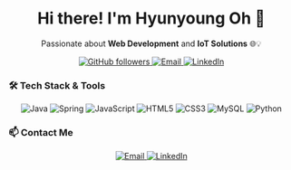 <h1 align="center">Hi there! I'm Hyunyoung Oh 👋</h1>

<p align="center">
  Passionate about <strong>Web Development</strong> and <strong>IoT Solutions</strong> 🌐💡
</p>

<p align="center">
  <a href="https://github.com/hyunn0o">
    <img src="https://img.shields.io/github/followers/hyunn0o?label=Followers&style=social" alt="GitHub followers" />
  </a>
  <a href="mailto:oh0777235@example.com">
    <img src="https://img.shields.io/badge/Email-D14836?style=flat&logo=gmail&logoColor=white" alt="Email" />
  </a>
  <a href="https://www.linkedin.com/in/hyunyoung-oh-292603277/">
    <img src="https://img.shields.io/badge/LinkedIn-0A66C2?style=flat&logo=linkedin&logoColor=white" alt="LinkedIn" />
  </a>
</p>

### 🛠 Tech Stack & Tools

<p align="center">
  <img src="https://img.shields.io/badge/Java-007396?style=flat&logo=java&logoColor=white" alt="Java" />
  <img src="https://img.shields.io/badge/Spring-6DB33F?style=flat&logo=spring&logoColor=white" alt="Spring" />
  <img src="https://img.shields.io/badge/JavaScript-F7DF1E?style=flat&logo=javascript&logoColor=black" alt="JavaScript" />
  <img src="https://img.shields.io/badge/HTML5-E34F26?style=flat&logo=html5&logoColor=white" alt="HTML5" />
  <img src="https://img.shields.io/badge/CSS3-1572B6?style=flat&logo=css3&logoColor=white" alt="CSS3" />
  <img src="https://img.shields.io/badge/MySQL-4479A1?style=flat&logo=mysql&logoColor=white" alt="MySQL" />
  <img src="https://img.shields.io/badge/Python-3776AB?style=flat&logo=python&logoColor=white" alt="Python" />
</p>

<!-- ### 🔥 My GitHub Stats -->

<!-- <p align="center">
  <img src="https://github-readme-stats.vercel.app/api?username=hyunn0o&show_icons=true&theme=radical" alt="GitHub stats" />
</p> -->

### 📫 Contact Me

<p align="center">
  <a href="mailto:oh0777235@example.com">
    <img src="https://img.shields.io/badge/Email-D14836?style=flat&logo=gmail&logoColor=white" alt="Email" />
  </a>
  <a href="https://www.linkedin.com/in/hyunyoung-oh-292603277/">
    <img src="https://img.shields.io/badge/LinkedIn-0A66C2?style=flat&logo=linkedin&logoColor=white" alt="LinkedIn" />
  </a>
</p>
